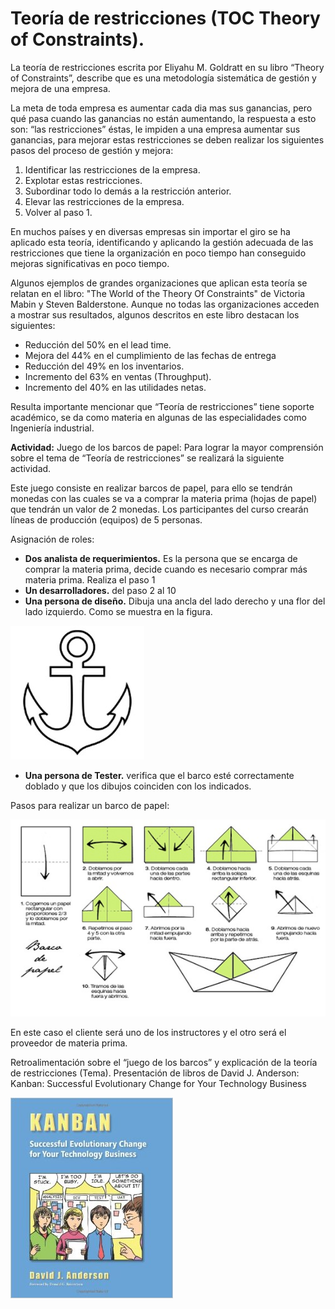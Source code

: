 # Teoría de restricciones (TOC Theory of Constraints).

La teoría de restricciones escrita por Eliyahu M. Goldratt en su libro “Theory of Constraints”, describe que es una metodología sistemática de gestión y mejora de una empresa.

La meta de toda empresa es aumentar cada dia mas sus ganancias, pero qué pasa cuando las ganancias no están aumentando, la respuesta a esto son: “las restricciones” éstas, le impiden a una empresa aumentar sus ganancias, para mejorar estas restricciones se deben realizar los siguientes pasos del proceso de gestión y mejora:

1. Identificar las restricciones de la empresa.
2. Explotar estas restricciones.
3. Subordinar todo lo demás a la restricción anterior.
4. Elevar las restricciones de la empresa.
5. Volver al paso 1.

En muchos países y en diversas empresas sin importar el giro se ha aplicado esta teoría, identificando y aplicando la gestión adecuada de las restricciones que tiene la organización en poco tiempo han conseguido mejoras significativas en poco tiempo.

Algunos ejemplos de grandes organizaciones que aplican esta teoría se relatan en el libro: "The World of the Theory Of Constraints" de Victoria Mabin y Steven Balderstone. Aunque no todas las organizaciones acceden a mostrar sus resultados, algunos descritos en este libro destacan los siguientes:

* Reducción del 50% en el lead time.
* Mejora del 44% en el cumplimiento de las fechas de entrega
* Reducción del 49% en los inventarios.
* Incremento del 63% en ventas (Throughput).
* Incremento del 40% en las utilidades netas.


Resulta importante mencionar que “Teoría de restricciones”  tiene soporte académico, se da como materia en algunas de las especialidades como Ingeniería industrial.

__Actividad:__ Juego de los barcos de papel: 
Para lograr la mayor comprensión sobre el tema de “Teoría de restricciones” se realizará la siguiente actividad.

Este juego consiste en realizar barcos de papel, para ello se tendrán monedas con las cuales se va a comprar la materia prima (hojas de papel) que tendrán un valor de 2 monedas. Los participantes del curso crearán líneas de producción (equipos) de 5 personas.

Asignación de roles:

* __Dos analista de requerimientos.__ Es la persona que se encarga de comprar la materia prima, decide cuando es necesario comprar más materia prima. Realiza el paso 1
* __Un desarrolladores.__ del paso 2 al 10
* __Una persona de diseño.__ Dibuja una ancla del lado derecho y una flor del lado izquierdo. Como se muestra en la figura.

![Ancla del lado derecho y flor del lado izquierdo](images/ancla.jpg)

* __Una persona de Tester.__ verifica que el barco esté correctamente doblado y que los dibujos coinciden con los indicados.

Pasos para realizar un barco de papel:

![Imagen que muestra como hacer un barco de papel](images/barcodepapel.jpg)

En este caso el cliente será uno de los instructores y el otro será el proveedor de materia prima.

Retroalimentación sobre el “juego de los barcos” y explicación de la teoría de restricciones (Tema).
Presentación de libros de David J. Anderson: Kanban: Successful Evolutionary Change for Your Technology Business

![libro Kanban](images/kanban.jpg)
